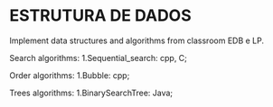 # ESTRUTURA DE DADOS 
Implement data structures and algorithms from classroom EDB e LP.
  
  Search algorithms:
  1.Sequential_search: cpp, C;
  
  Order algorithms:
  1.Bubble: cpp;
  
  Trees algorithms:
  1.BinarySearchTree: Java;
  
  
